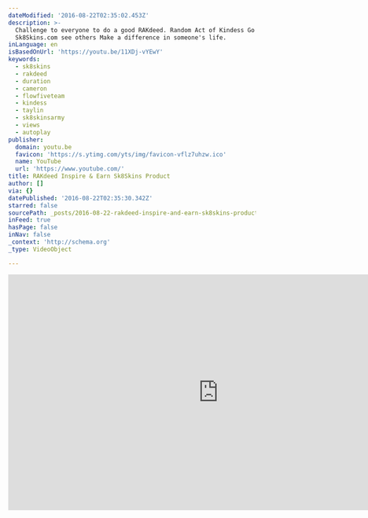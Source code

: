 ```yaml
---
dateModified: '2016-08-22T02:35:02.453Z'
description: >-
  Challenge to everyone to do a good RAKdeed. Random Act of Kindess Go to
  Sk8Skins.com see others Make a difference in someone's life.
inLanguage: en
isBasedOnUrl: 'https://youtu.be/11XDj-vYEwY'
keywords:
  - sk8skins
  - rakdeed
  - duration
  - cameron
  - flowfiveteam
  - kindess
  - taylin
  - sk8skinsarmy
  - views
  - autoplay
publisher:
  domain: youtu.be
  favicon: 'https://s.ytimg.com/yts/img/favicon-vflz7uhzw.ico'
  name: YouTube
  url: 'https://www.youtube.com/'
title: RAKdeed Inspire & Earn Sk8Skins Product
author: []
via: {}
datePublished: '2016-08-22T02:35:30.342Z'
starred: false
sourcePath: _posts/2016-08-22-rakdeed-inspire-and-earn-sk8skins-product.md
inFeed: true
hasPage: false
inNav: false
_context: 'http://schema.org'
_type: VideoObject

---
```

<iframe src="https://cdn.embedly.com/widgets/media.html?src=https%3A%2F%2Fwww.youtube.com%2Fembed%2F11XDj-vYEwY%3Ffeature%3Doembed&amp;url=http%3A%2F%2Fwww.youtube.com%2Fwatch%3Fv%3D11XDj-vYEwY&amp;image=https%3A%2F%2Fi.ytimg.com%2Fvi%2F11XDj-vYEwY%2Fhqdefault.jpg&amp;key=b7d04c9b404c499eba89ee7072e1c4f7&amp;type=text%2Fhtml&amp;schema=youtube" width="854" height="480" scrolling="no" frameborder="0" allowfullscreen="" style=""></iframe>